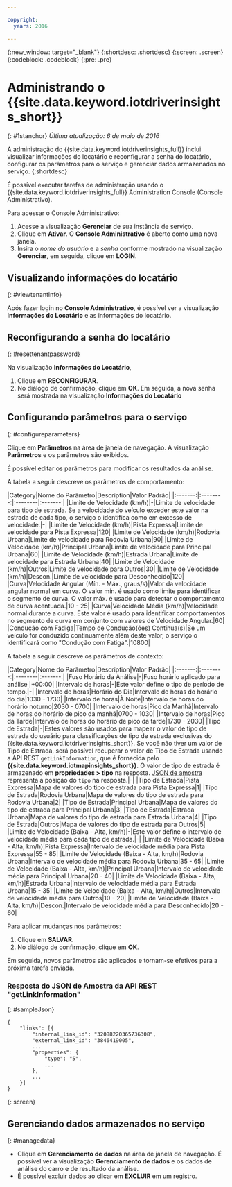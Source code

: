 ```yaml
---

copyright:
  years: 2016

---
```


{:new_window: target="_blank"}
{:shortdesc: .shortdesc}
{:screen: .screen}
{:codeblock: .codeblock}
{:pre: .pre}

# Administrando o {{site.data.keyword.iotdriverinsights_short}}
{: #1stanchor}
*Última atualização: 6 de maio de 2016*


A administração do {{site.data.keyword.iotdriverinsights_full}} inclui visualizar
informações do locatário e reconfigurar a senha do locatário, configurar os parâmetros para o serviço e gerenciar dados armazenados no serviço.
{:shortdesc}

É possível executar tarefas de administração usando o {{site.data.keyword.iotdriverinsights_full}} Administration Console (Console Administrativo).

Para acessar o Console Administrativo:

1. Acesse a visualização **Gerenciar** de sua instância de serviço.
2. Clique em **Ativar**. O **Console Administrativo** é aberto como uma nova janela.
3. Insira o *nome do usuário* e a *senha* conforme mostrado
na visualização **Gerenciar**, em seguida, clique em **LOGIN**.

## Visualizando informações do locatário
{: #viewtenantinfo}

Após fazer login no **Console Administrativo**, é possível ver a
visualização **Informações do Locatário** e as informações do locatário.

## Reconfigurando a senha do locatário
{: #resettenantpassword}

Na visualização **Informações do Locatário**, 

1. Clique em **RECONFIGURAR**.
2. No diálogo de confirmação, clique em **OK**.
Em seguida, a nova senha será mostrada na visualização **Informações do Locatário**

## Configurando parâmetros para o serviço
{: #configureparameters}

Clique em **Parâmetros** na área de janela de navegação. A visualização **Parâmetros** e os parâmetros são exibidos.

É possível editar os parâmetros para modificar os resultados da análise.

A tabela a seguir descreve os parâmetros de comportamento:

|Category|Nome do Parâmetro|Description|Valor
Padrão|
|:-------:|:--------:|:--------|:-------:|
|Limite de Velocidade (km/h)|\-|Limite de velocidade para tipo de estrada. Se a velocidade do veículo exceder este valor na estrada de cada tipo, o serviço o identifica como em excesso de velocidade.|\-|
|Limite de Velocidade (km/h)|Pista Expressa|Limite de velocidade para Pista Expressa|120|
|Limite de Velocidade (km/h)|Rodovia Urbana|Limite de velocidade para Rodovia Urbana|90|
|Limite de Velocidade (km/h)|Principal Urbana|Limite de velocidade para Principal Urbana|60|
|Limite de Velocidade (km/h)|Estrada Urbana|Limite de velocidade para Estrada Urbana|40|
|Limite de Velocidade (km/h)|Outros|Limite de velocidade para Outros|30|
|Limite de Velocidade (km/h)|Descon.|Limite de velocidade para Desconhecido|120|
|Curva|Velocidade Angular (Mín. \- Máx., graus/s)|Valor da velocidade angular normal em curva. O valor mín. é usado como limite para identificar o segmento de curva. O valor máx. é usado para detectar o comportamento de curva acentuada.|10 \- 25|
|Curva|Velocidade Média (km/h)|Velocidade normal durante a curva. Este valor é usado para identificar comportamentos no segmento de curva em conjunto com valores de Velocidade Angular.|60|
|Condução com Fadiga|Tempo de Condução(ões) Contínua(s)|Se um veículo for conduzido continuamente além deste valor, o serviço o identificará como "Condução com Fatiga".|10800|

A tabela a seguir descreve os parâmetros de contexto:

|Category|Nome do Parâmetro|Description|Valor
Padrão|
|:-------:|:--------:|:--------|:-------:|
|Fuso Horário da Análise|\-|Fuso horário aplicado para análise |+00:00|
|Intervalo de horas|\-|Este valor define o tipo de período de tempo.|\-|
|Intervalo de horas|Horário do Dia|Intervalo de horas do horário do dia|1030 \- 1730|
|Intervalo de horas|À Noite|Intervalo de horas do horário noturno|2030 \- 0700|
|Intervalo de horas|Pico da Manhã|Intervalo de horas do horário de pico da manhã|0700 \- 1030|
|Intervalo de horas|Pico da Tarde|Intervalo de horas do horário de pico da tarde|1730 \- 2030|
|Tipo de Estrada|\-|Estes valores são usados para mapear o valor de tipo de estrada do usuário
para classificações de tipo de estrada exclusivas do {{site.data.keyword.iotdriverinsights_short}}. Se você não tiver um valor de Tipo de Estrada, será possível recuperar o valor de Tipo de Estrada usando a API REST `getLinkInformation`, que é fornecida pelo **{{site.data.keyword.iotmapinsights_short}}**. O valor de tipo de estrada é armazenado em **propriedades > tipo** na resposta. [JSON de amostra](#sampleJson) representa a posição do `tipo` na resposta.|\-|
|Tipo de Estrada|Pista Expressa|Mapa de valores do tipo de estrada para Pista Expressa|1|
|Tipo de Estrada|Rodovia Urbana|Mapa de valores do tipo de estrada para Rodovia Urbana|2|
|Tipo de Estrada|Principal Urbana|Mapa de valores do tipo de estrada para Principal Urbana|3|
|Tipo de Estrada|Estrada Urbana|Mapa de valores do tipo de estrada para Estrada Urbana|4|
|Tipo de Estrada|Outros|Mapa de valores do tipo de estrada para Outros|5|
|Limite de Velocidade (Baixa \- Alta, km/h)|\-|Este valor define o intervalo de velocidade média para cada tipo de estrada.|\-|
|Limite de Velocidade (Baixa \- Alta, km/h)|Pista Expressa|Intervalo de velocidade média para Pista Expressa|55 \- 85|
|Limite de Velocidade (Baixa \- Alta, km/h)|Rodovia Urbana|Intervalo de velocidade média para Rodovia Urbana|35 \- 65|
|Limite de Velocidade (Baixa \- Alta, km/h)|Principal Urbana|Intervalo de velocidade média para Principal Urbana|20 \- 40|
|Limite de Velocidade (Baixa \- Alta, km/h)|Estrada Urbana|Intervalo de velocidade média para Estrada Urbana|15 \- 35|
|Limite de Velocidade (Baixa \- Alta, km/h)|Outros|Intervalo de velocidade média para Outros|10 \- 20|
|Limite de Velocidade (Baixa \- Alta, km/h)|Descon.|Intervalo de velocidade média para Desconhecido|20 \- 60|


Para aplicar mudanças nos parâmetros:

1. Clique em **SALVAR**. 
2. No diálogo de confirmação, clique em **OK**.

Em seguida, novos parâmetros são aplicados e tornam-se efetivos para a próxima tarefa enviada.

### Resposta do JSON de Amostra da API REST "getLinkInformation"
{: #sampleJson}

```
{
	"links": [{
		"internal_link_id": "32088220365736308",
		"external_link_id": "3846419005",
		...
		"properties": {
			"type": "5",
			...
		},
		...
	}]
}
```
{: screen}


## Gerenciando dados armazenados no serviço
{: #managedata}

- Clique em **Gerenciamento de dados** na área de janela de navegação. É possível ver a visualização **Gerenciamento de dados** e os dados de análise do carro e de resultado da análise.
- É possível excluir dados ao clicar em **EXCLUIR** em um registro.
